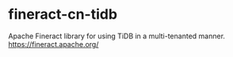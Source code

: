 # fineract-cn-tidb
Apache Fineract library for using TiDB in a multi-tenanted manner. https://fineract.apache.org/
